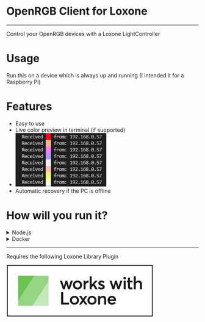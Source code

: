# OpenRGB Client for Loxone

---

Control your OpenRGB devices with a Loxone LightController

# Usage
Run this on a device which is always up and running (I intended it for a Raspberry Pi)

# Features
- Easy to use
- Live color preview in terminal (if supported)
 - ![alt text][liveColorPreview]
- Automatic recovery if the PC is offline

# How will you run it?
<details><summary>Node.js</summary><p>

## Using Node.js
- Clone or download this repo
- enter the directory
- execute `npm i` to install all dependencies

## Automatically keep this script allive
To archive this I am using `pm2`
- `npm i pm2 -g`
- enter this project directory
- `pm2 start index.js --name OpenRGBLoxone --watch -- --listening-port YOUR_PORT --open-rgb-host YOUR_OPEN_RGB_HOST --open-rgb-port YOUR_OPEN_RGB_PORT`
 - `--watch` will automatically restart the script whenever a file changes in the directory
- `pm2 startup`
 - Follow the commands output
- `pm2 save`

## Mandatory arguments
- `--listening-port`
- `--open-rgb-host`
- `--open-rgb-port`
> Check `-h` for more informations is required
</p></details>

<details><summary>Docker</summary><p>

## Using Docker
You can also run this using Docker, you have to build it yourself tho.

# Build it
- Clone or download this repo
- enter the directory
- execute `docker build . -t idoodler/openrgbloxone` to install all dependencies

# Run it
`docker run -p 7777:7777 -e PORT=7777 -e OPEN_RGB_HOST=192.168.0.173 -e OPEN_RGB_PORT=6742 --name openrgbLoxone idoodler/openrgbloxone`

## Mandatory environmental variables
- `PORT`
- `OPEN_RGB_HOST`
- `OPEN_RGB_PORT`
</p></details>

---
Requires the following Loxone Library Plugin

[![alt text][worksWithLoxone]](https://library.loxone.com/detail/openrgb-824/overview)

[worksWithLoxone]: ./assets/worksWithLoxone.svg "Works With Loxone"
[liveColorPreview]: ./assets/liveColorPreview.png "Live Color Preview"

